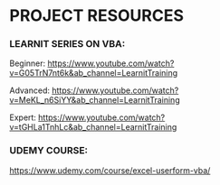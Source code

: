 # PROJECT RESOURCES

### LEARNIT SERIES ON VBA: 


Beginner: https://www.youtube.com/watch?v=G05TrN7nt6k&ab_channel=LearnitTraining


Advanced: https://www.youtube.com/watch?v=MeKL_n6SiYY&ab_channel=LearnitTraining


Expert: https://www.youtube.com/watch?v=tGHLa1TnhLc&ab_channel=LearnitTraining


### UDEMY COURSE: 
https://www.udemy.com/course/excel-userform-vba/


